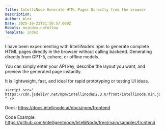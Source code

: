 ```yaml
---
Title: IntelliNode Generate HTML Pages Directly from the browser
Description: 
Author: Alex
Date: 2025-10-22T21:50:57.000Z
Robots: noindex,nofollow
Template: index
---
```

<p>I have been experimenting with IntelliNode’s npm to generate complete HTML pages directly in the browser without calling backend. Generating directly from GPT-5, cohere, or offline models.</p>

<p>You can simply enter your API key, describe the layout you want, and preview the generated page instantly.</p>

<p>It is lightweight, fast, and ideal for rapid prototyping or testing UI ideas.<br>
</p>

<div class="highlight js-code-highlight">
<pre class="highlight javascript"><code><span class="o">&lt;</span><span class="nx">script</span> <span class="nx">src</span><span class="o">=</span><span class="dl">"</span><span class="s2">
https://cdn.jsdelivr.net/npm/intellinode@2.3.0/front/intellinode.min.js
</span><span class="dl">"</span> <span class="o">/&gt;</span>
</code></pre>

</div>



<p>Docs: <a href="https://docs.intellinode.ai/docs/npm/frontend" rel="noopener noreferrer">https://docs.intellinode.ai/docs/npm/frontend</a></p>

<p>Code Example: <a href="https://github.com/intelligentnode/IntelliNode/tree/main/samples/frontend" rel="noopener noreferrer">https://github.com/intelligentnode/IntelliNode/tree/main/samples/frontend</a></p>

